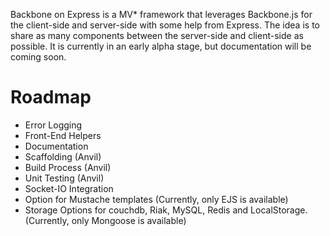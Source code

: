 Backbone on Express is a MV* framework that leverages Backbone.js for the client-side and server-side with some help from Express. The idea is to share as many components between the server-side and client-side as possible. It is currently in an early alpha stage, but documentation will be coming soon.

# Roadmap

* Error Logging
* Front-End Helpers
* Documentation
* Scaffolding (Anvil)
* Build Process (Anvil)
* Unit Testing (Anvil)
* Socket-IO Integration
* Option for Mustache templates (Currently, only EJS is available)
* Storage Options for couchdb, Riak, MySQL, Redis and LocalStorage. (Currently, only Mongoose is available)
